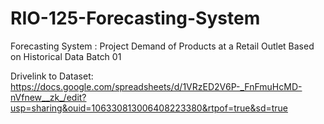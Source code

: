 # RIO-125-Forecasting-System
Forecasting System : Project Demand of Products at a Retail Outlet Based on Historical Data Batch 01

Drivelink to Dataset: https://docs.google.com/spreadsheets/d/1VRzED2V6P-_FnFmuHcMD-nVfnew__zk_/edit?usp=sharing&ouid=106330813006408223380&rtpof=true&sd=true
